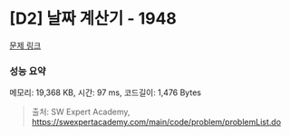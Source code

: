 # [D2] 날짜 계산기 - 1948 

[문제 링크](https://swexpertacademy.com/main/code/problem/problemDetail.do?contestProbId=AV5PnnU6AOsDFAUq) 

### 성능 요약

메모리: 19,368 KB, 시간: 97 ms, 코드길이: 1,476 Bytes



> 출처: SW Expert Academy, https://swexpertacademy.com/main/code/problem/problemList.do